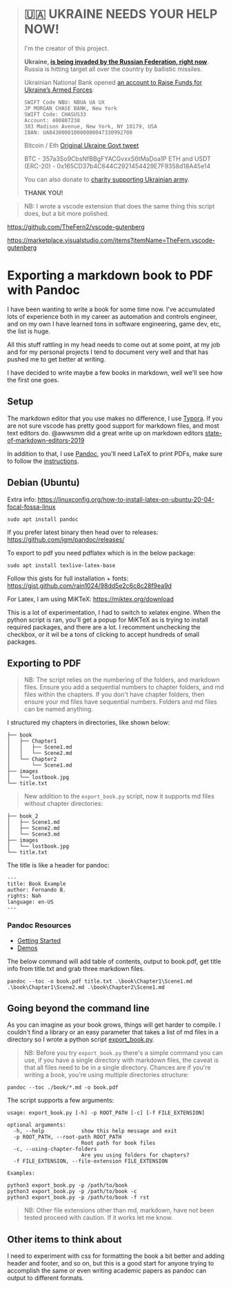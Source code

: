 > # 🇺🇦 UKRAINE NEEDS YOUR HELP NOW!
>
> I'm the creator of this project.
>
> **Ukraine, [is being invaded by the Russian Federation, right now](https://www.bbc.com/news/world-europe-60504334)**.
> Russia is hitting target all over the country by ballistic missiles.
>
> Ukrainian National Bank opened [an account to Raise Funds for Ukraine’s Armed Forces](https://bank.gov.ua/en/news/all/natsionalniy-bank-vidkriv-spetsrahunok-dlya-zboru-koshtiv-na-potrebi-armiyi):
>
> ```
> SWIFT Code NBU: NBUA UA UX
> JP MORGAN CHASE BANK, New York
> SWIFT Code: CHASUS33
> Account: 400807238
> 383 Madison Avenue, New York, NY 10179, USA
> IBAN: UA843000010000000047330992708
> ```
>
> Bitcoin / Eth [Original Ukraine Govt tweet](https://twitter.com/Ukraine/status/1497594592438497282)
>
> BTC - 357a3So9CbsNfBBgFYACGvxxS6tMaDoa1P
> ETH and USDT (ERC-20) - 0x165CD37b4C644C2921454429E7F9358d18A45e14
>
> You can also donate to [charity supporting Ukrainian army](https://savelife.in.ua/en/donate/).
>
> **THANK YOU!**

> NB: I wrote a vscode extension that does the same thing this script does, but a bit more polished.

https://github.com/TheFern2/vscode-gutenberg

https://marketplace.visualstudio.com/items?itemName=TheFern.vscode-gutenberg

# Exporting a markdown book to PDF with Pandoc

I have been wanting to write a book for some time now. I've accumulated lots of experience both in my career as automation and controls engineer, and on my own I have learned tons in software engineering, game dev, etc, the list is huge.

All this stuff rattling in my head needs to come out at some point, at my job and for my personal projects I tend to document very well and that has pushed me to get better at writing.

I have decided to write maybe a few books in markdown, well we'll see how the first one goes.

## Setup

The markdown editor that you use makes no difference, I use [Typora](https://www.typora.io/). If you are not sure vscode has pretty good support for markdown files, and most text editors do. @awwsmm did a great write up on markdown editors [state-of-markdown-editors-2019](https://dev.to/awwsmm/state-of-markdown-editors-2019-2k49)

In addition to that, I use [Pandoc](https://pandoc.org/), you'll need LaTeX to print PDFs, make sure to follow the [instructions](https://pandoc.org/installing.html).

## Debian (Ubuntu)

Extra info:
https://linuxconfig.org/how-to-install-latex-on-ubuntu-20-04-focal-fossa-linux

```
sudo apt install pandoc
```

If you prefer latest binary then head over to releases:
https://github.com/jgm/pandoc/releases/

To export to pdf you need pdflatex which is in the below package:

```
sudo apt install texlive-latex-base
```

Follow this gists for full installation + fonts:
https://gist.github.com/rain1024/98dd5e2c6c8c28f9ea9d

For Latex, I am using MiKTeX:
https://miktex.org/download

This is a lot of experimentation, I had to switch to xelatex engine. When the python script is ran, you'll get a popup for MiKTeX as is trying to install required packages, and there are a lot. I recomment unchecking the checkbox, or it wil be a tons of clicking to accept hundreds of small packages.

## Exporting to PDF

> NB: The script relies on the numbering of the folders, and markdown files. Ensure you add a sequential numbers to chapter folders, and md files within the chapters. If you don't have chapter folders, then ensure your md files have sequential numbers. Folders and md files can be named anything.

I structured my chapters in directories, like shown below:

```
├── book
│   ├── Chapter1
│   │   ├── Scene1.md
│   │   └── Scene2.md
│   └── Chapter2
│       └── Scene1.md
├── images
│   └── lostbook.jpg
└── title.txt
```

> New addition to the `export_book.py` script, now it supports md files without chapter directories:

```
├── book_2
│   ├── Scene1.md
│   ├── Scene2.md
│   └── Scene3.md
├── images
│   └── lostbook.jpg
└── title.txt
```

The title is like a header for pandoc:

```
---
title: Book Example
author: Fernando B.
rights: Nah
language: en-US
---
```
### Pandoc Resources
- [Getting Started](https://pandoc.org/getting-started.html)
- [Demos](https://pandoc.org/demos.html)

The below command will add table of contents, output to book.pdf, get title info from title.txt and grab three markdown files.
```
pandoc --toc -o book.pdf title.txt .\book\Chapter1\Scene1.md .\book\Chapter1\Scene2.md .\book\Chapter2\Scene1.md
```

## Going beyond the command line

As you can imagine as your book grows, things will get harder to compile. I couldn't find a library or an easy parameter that takes a list of md files in a directory so I wrote a python script [export_book.py](https://github.com/kodaman2/markdown-book/blob/master/export_book.py).

> NB: Before you try `export_book.py` there's a simple command you can use, if you have a single directory with markdown files, the caveat is that all files need to be in a single directory. Chances are if you're writing a book, you're using multiple directories structure:

```
pandoc --toc ./book/*.md -o book.pdf
```

The script supports a few arguments:
```
usage: export_book.py [-h] -p ROOT_PATH [-c] [-f FILE_EXTENSION]

optional arguments:
  -h, --help            show this help message and exit
  -p ROOT_PATH, --root-path ROOT_PATH
                        Root path for book files
  -c, --using-chapter-folders
                        Are you using folders for chapters?
  -f FILE_EXTENSION, --file-extension FILE_EXTENSION

Examples:

python3 export_book.py -p /path/to/book
python3 export_book.py -p /path/to/book -c
python3 export_book.py -p /path/to/book -f rst
```
> NB: Other file extensions other than md, markdown, have not been tested proceed with caution. If it works let me know.

## Other items to think about
I need to experiment with css for formatting the book a bit better and adding header and footer, and so on, but this is a good start for anyone trying to accomplish the same or even writing academic papers as pandoc can output to different formats.
